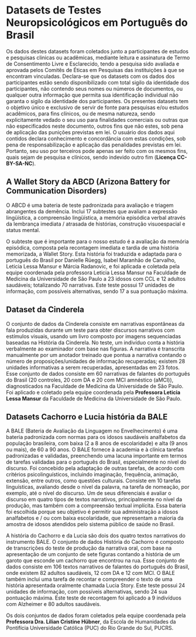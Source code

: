 # Datasets de Testes Neuropsicológicos em Português do Brasil

Os dados destes datasets foram coletados junto a participantes de estudos e pesquisas clinicas ou acadêmicas,  mediante leitura e assinatura de Termo de Consentimento Livre e Esclarecido, tendo a pesquisa sido avaliada e aprovada pelos Comitês de Éticas em Pesquisas das instituições à que se encontram vinculadas. Declara-se que os datasets com os dados dos participantes estão sendo disponibilizado com total sigilo da identidade dos participantes, não contendo seus nomes ou números de documentos, ou qualquer outra informação que permita sua identificação individual não garanta o sigilo da identidade dos participantes. Os presentes datasets tem o objetivo único e exclusivo de servir de fonte para pesquisas e/ou estudos acadêmicos, para fins clínicos, ou de mesma natureza, sendo explicitamente vedado o seu uso para finalidades comerciais ou outras que não especificados neste documento, outros fins que não estes, sob pena de aplicação das punições previstas em lei. O usuário dos dados aqui contidos declara conhecimento e concordância com estas condições, sob pena de responsabilização e aplicação das penalidades previstas em lei.  Portanto, seu uso por terceiros pode apenas ser feito com os mesmos fins, quais sejam de pesquisa e clínicos, sendo indevido outro fim (**Licença CC-BY-SA-NC**).

## A Wallet Story da ABCD (Arizona Battery for Communication Disorders)
O ABCD é uma bateria de teste padronizada para avaliação e triagem abrangentes da demência. Inclui 17 subtestes que avaliam a expressão lingüística, a compreensão lingüística, a memória episódica verbal através da lembrança imediata / atrasada de histórias, construção visuoespacial e status mental.

O subteste que é importante para o nosso estudo é a avaliação da memória episódica, composta pela recontagem imediata e tardia de uma história memorizada, a Wallet Story. Esta história foi traduzida e adaptada para o português do Brasil por Danielle Rüegg, Isabel Maranhão de Carvalho, Leticia Lessa Mansur e Márcia Radanovic, e foi aplicada e coletada pela equipe coordenada pela professora Leticia Lessa Mansur na Faculdade de Medicina da Universidade de São Paulo a 23 idosos com CCL e 12 adultos saudáveis; totalizando 70 narrativas. Este teste possui 17 unidades de informação, com possíveis alternativas, sendo 17 a sua pontuação máxima.

## Dataset da Cinderela
O conjunto de dados da Cinderela consiste em narrativas espontâneas da fala produzidas durante um teste para obter discursos narrativos com estímulos visuais, usando um livro composto por imagens sequenciadas baseadas na História da Cinderela. No teste, um indivíduo conta a história verbalmente ao examinador com base nas figuras. A narrativa é transcrita manualmente por um anotador treinado que pontua a narrativa contando o número de proposições/unidades de informação recuperadas; existem 28 unidades informativas a serem recuperadas, apresentadas em 23 fotos. Esse conjunto de dados consiste em 60 narrativas de falantes do português do Brasil (20 controles, 20 com DA e 20 com MCI amnéstico (aMCI)), diagnosticados na Faculdade de Medicina da Universidade de São Paulo. Foi aplicado e coletado pela equipe coordenada pela **Professora Leticia Lessa Mansur** da Faculdade de Medicina da Universidade de São Paulo.

## Datasets Cachorro e Lucia história da BALE
A BALE (Bateria de Avaliação da Linguagem no Envelhecimento) é uma bateria padronizada com normas para os idosos saudáveis analfabetos da população brasileira, com baixa (2 a 8 anos de escolaridade) e alta (9 anos ou mais), de 60 a 90 anos.
O BALE fornece à academia e à clínica tarefas padronizadas e validadas, preenchendo uma lacuna importante em termos de tarefas validadas para o português do Brasil, especialmente no nível do discurso. Foi concebido pela adaptação de outras tarefas, de acordo com critérios psicolinguísticos, incluindo imaginação, frequência, animação, extensão, entre outros, como questões culturais. Consiste em 10 tarefas linguísticas, avaliando desde o nível da palavra, na tarefa de nomeação, por exemplo, até o nível do discurso. Um de seus diferenciais é avaliar o discurso em quatro tipos de textos narrativos, principalmente no nível da produção, mas também com a compreensão textual implícita. Essa bateria foi escolhida porque seu objetivo é permitir sua administração a idosos analfabetos e / ou com baixa escolaridade, que representam a maioria da amostra de idosos atendidos pelo sistema público de saúde no Brasil.


A história do Cachorro e da Lucia são dois dos quatro textos narrativos do instrumento BALE. O conjunto de dados História do Cachorro é composto de transcrições do teste de produção da narrativa oral, com base na apresentação de um conjunto de sete figuras contando a história de um garoto que esconde um cachorro que encontrou na rua. Esse conjunto de dados consiste em 106 textos narrativos de falantes do português do Brasil, onde existem 82 adultos saudáveis, 12 com DA e 12 com MCI. O BALE também inclui uma tarefa de recontar e compreender o texto de uma história apresentada oralmente chamada Lucia Story. Este teste possui 24 unidades de informação, com possíveis alternativas, sendo 24 sua pontuação máxima. Este teste de recontagem foi aplicado a 9 indivíduos com Alzheimer e 80 adultos saudáveis.

Os dois conjuntos de dados foram coletados pela equipe coordenada pela **Professora Dra. Lilian Cristine Hübner**, da Escola de Humanidades da Pontifícia Universidade Católica (PUC) do Rio Grande do Sul, PUCRS.
